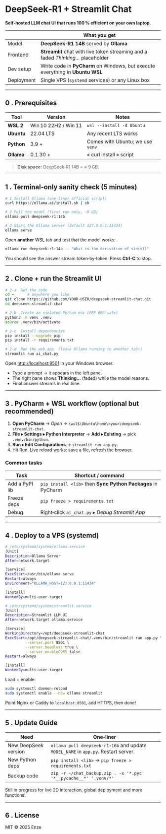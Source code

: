 # DeepSeek‑R1 + Streamlit Chat 

**Self‑hosted LLM chat UI that runs 100 % efficient on your own laptop.**

|               | What you get                                                                     |
| ------------- | -------------------------------------------------------------------------------- |
| Model      | **DeepSeek‑R1 14B** served by **Ollama**                                         |
| Frontend   | **Streamlit** chat with live token streaming and a faded *Thinking…* placeholder |
| Dev setup  | Write code in **PyCharm** on Windows, but execute everything in **Ubuntu WSL**   |
| Deployment | Single VPS (`systemd` services) or any Linux box                                 |

---

## 0 . Prerequisites

| Tool       | Version              | Notes                            |
| ---------- | -------------------- | -------------------------------- |
| **WSL 2**  | Win 10 22H2 / Win 11 | `wsl --install -d Ubuntu`        |
| **Ubuntu** | 22.04 LTS            | Any recent LTS works             |
| **Python** | 3.9 +                | Comes with Ubuntu; we use `venv` |
| **Ollama** | 0.1.30 +             | « curl install » script        |

> **Disk space:** DeepSeek‑R1 14B = ≈ 9 GB.

---

## 1 . Terminal‑only sanity check (5 minutes)

```bash
# 1 Install Ollama (one‑liner official script)
curl https://ollama.ai/install.sh | sh

# 2 Pull the model (first run only, ~9 GB)
ollama pull deepseek-r1:14b

# 3 Start the Ollama server (default 127.0.0.1:11434)
ollama serve
```

Open **another** WSL tab and test that the model works:

```bash
ollama run deepseek-r1:14b -- "What is the derivative of sin(x)?"
```

You should see the answer stream token‑by‑token. Press **Ctrl‑C** to stop.

---

## 2 . Clone + run the Streamlit UI

```bash
# 2‑a  Get the code
cd ~      # anywhere you like
git clone https://github.com/YOUR‑USER/deepseek-streamlit-chat.git
cd deepseek-streamlit-chat

# 2‑b  Create an isolated Python env (PEP 668‑safe)
python3 -m venv .venv
source .venv/bin/activate

# 2‑c  Install dependencies
pip install --upgrade pip
pip install -r requirements.txt

# 2‑d  Run the web app  (leave Ollama running in another tab!)
streamlit run ai_chat.py
```

Open [http://localhost:8501](http://localhost:8501) in your Windows browser.

* Type a prompt → it appears in the left pane.
* The right pane shows **Thinking…** (faded) while the model reasons.
* Final answer streams in real time.

---

## 3 . PyCharm + WSL workflow (optional but recommended)

1. **Open PyCharm** → *Open* → `\wsl$\Ubuntu\home\<you>\deepseek-streamlit-chat`.
2. **File ▸ Settings ▸ Python Interpreter** → **Add ▸ Existing** → pick `.venv/bin/python`.
3. **Run ▸ Edit Configurations** → `streamlit run app.py`.
4. Hit Run. Live reload works: save a file, refresh the browser.

### Common tasks

| Task           | Shortcut / command                                           |
| -------------- | ------------------------------------------------------------ |
| Add a PyPI lib | `pip install <lib>` then **Sync Python Packages** in PyCharm |
| Freeze deps    | `pip freeze > requirements.txt`                              |
| Debug          | Right‑click `ai_chat.py` ▸ *Debug Streamlit App*                 |

---

## 4 . Deploy to a VPS (systemd)

```bash
# /etc/systemd/system/ollama.service
[Unit]
Description=Ollama Server
After=network.target

[Service]
ExecStart=/usr/bin/ollama serve
Restart=always
Environment="OLLAMA_HOST=127.0.0.1:11434"

[Install]
WantedBy=multi-user.target
```

```bash
# /etc/systemd/system/streamlit.service
[Unit]
Description=Streamlit LLM UI
After=network.target ollama.service

[Service]
WorkingDirectory=/opt/deepseek-streamlit-chat
ExecStart=/opt/deepseek-streamlit-chat/.venv/bin/streamlit run app.py \
         --server.port 8501 \
         --server.headless true \
         --server.enableCORS false
Restart=always

[Install]
WantedBy=multi-user.target
```

Load + enable:

```bash
sudo systemctl daemon-reload
sudo systemctl enable --now ollama streamlit
```

Point Nginx or Caddy to `localhost:8501`, add HTTPS, then done!

---

## 5 . Update Guide

| Need                 | One‑liner                                                                          |
| -------------------- | ---------------------------------------------------------------------------------- |
| New DeepSeek version | `ollama pull deepseek-r1:16b` and update `MODEL_NAME` in `app.py`. Restart server. |
| New Python deps      | `pip install <lib>` → `pip freeze > requirements.txt`                              |
| Backup code          | `zip -r ~/chat_backup.zip . -x '*.pyc' '*__pycache__*' '.venv/*'`                  |

Still in progress for live 2D interaction, global deployment and more functions!

---

## 6 . License

MIT © 2025 Enze
